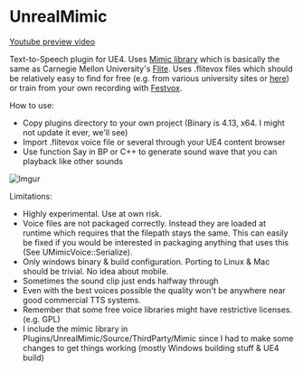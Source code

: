 # UnrealMimic

[Youtube preview video](https://youtu.be/TqPx2z758ig)

Text-to-Speech plugin for UE4. Uses [Mimic library](https://github.com/MycroftAI/mimic) which is basically the same as Carnegie Mellon University's [Flite](http://www.festvox.org/flite/). Uses .flitevox files which should be relatively easy to find for free (e.g. from various university sites or [here](https://github.com/MycroftAI/mimic/tree/master/voices)) or train from your own recording with [Festvox](http://festvox.org/index.html).

How to use:
 * Copy plugins directory to your own project (Binary is 4.13, x64. I might not update it ever, we'll see)
 * Import .flitevox voice file or several through your UE4 content browser
 * Use function Say in BP or C++ to generate sound wave that you can playback like other sounds
 
![Imgur](http://i.imgur.com/DHnS3s1.png)

Limitations:
 * Highly experimental. Use at own risk.
 * Voice files are not packaged correctly. Instead they are loaded at runtime which requires that the filepath stays the same. This can easily be fixed if you would be interested in packaging anything that uses this (See UMimicVoice::Serialize).
 * Only windows binary & build configuration. Porting to Linux & Mac should be trivial. No idea about mobile.
 * Sometimes the sound clip just ends halfway through
 * Even with the best voices possible the quality won't be anywhere near good commercial TTS systems.
 * Remember that some free voice libraries might have restrictive licenses. (e.g. GPL)
 * I include the mimic library in Plugins/UnrealMimic/Source/ThirdParty/Mimic since I had to make some changes to get things working (mostly Windows building stuff & UE4 build)